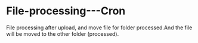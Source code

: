# File-processing---Cron
File processing after upload, and move file for folder processed.And the file will be moved to the other folder (processed).

